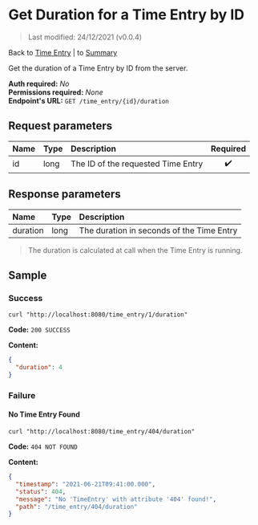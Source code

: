 # Get Duration for a Time Entry by ID

> Last modified: 24/12/2021 (v0.0.4)

Back to [Time Entry](../Time%20Entry.md) | to [Summary](../../README.md)

Get the duration of a Time Entry by ID from the server.

**Auth required:** _No_  
**Permissions required:** _None_  
**Endpoint's URL:** `GET /time_entry/{id}/duration`

## Request parameters

| Name | Type | Description                        | Required |
|:-----|:-----|:-----------------------------------|:--------:|
| id   | long | The ID of the requested Time Entry |    ✔️    |

## Response parameters

| Name     | Type | Description                               |
|:---------|:-----|:------------------------------------------|
| duration | long | The duration in seconds of the Time Entry |

> The duration is calculated at call when the Time Entry is running.

## Sample

### Success

```shell
curl "http://localhost:8080/time_entry/1/duration"
```

**Code:** `200 SUCCESS`

**Content:**

```json
{
  "duration": 4
}
```

### Failure

#### No Time Entry Found

```shell
curl "http://localhost:8080/time_entry/404/duration"
```

**Code:** `404 NOT FOUND`

**Content:**

```json
{
  "timestamp": "2021-06-21T09:41:00.000",
  "status": 404,
  "message": "No 'TimeEntry' with attribute '404' found!",
  "path": "/time_entry/404/duration"
}
```
